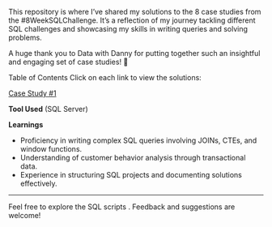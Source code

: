 This repository is where I’ve shared my solutions to the 8 case studies from the #8WeekSQLChallenge. It’s a reflection of my journey tackling different SQL challenges and showcasing my skills in writing queries and solving problems.

A huge thank you to Data with Danny for putting together such an insightful and engaging set of case studies! 👋

Table of Contents
Click on each link to view the solutions:

[Case Study #1](https://github.com/RathiAnki/-8WeekSQLChallenge-Dany-Ma-/blob/main/Case%20Study%20%231)



**Tool Used**   (SQL Server)

 **Learnings**
 
- Proficiency in writing complex SQL queries involving JOINs, CTEs, and window functions.
- Understanding of customer behavior analysis through transactional data.
- Experience in structuring SQL projects and documenting solutions effectively.

---
Feel free to explore the SQL scripts . Feedback and suggestions are welcome!


